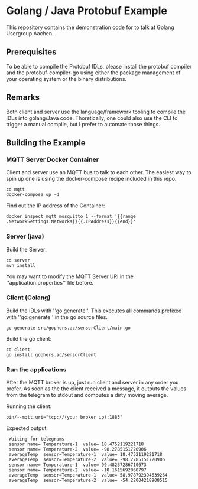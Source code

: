 # Golang / Java Protobuf Example

This repository contains the demonstration code for to talk at Golang Usergroup Aachen.

## Prerequisites
To be able to compile the Protobuf IDLs, please install the protobuf compiler and the protobuf-compiler-go using either the package management of your operating system or the binary distributions.

## Remarks
Both client and server use the language/framework tooling to compile the IDLs into golang/Java code. Thoretically, one could also use the CLI to trigger a manual compile, but I prefer to automate those things.

## Building the Example


### MQTT Server Docker Container
Client and server use an MQTT bus to talk to each other. The easiest way to spin up one is using the docker-compose recipe included in this repo.

```
cd mqtt
docker-compose up -d
```

Find out the IP address of the Container:

```
docker inspect mqtt_mosquitto_1 --format '{{range .NetworkSettings.Networks}}{{.IPAddress}}{{end}}'
```


### Server (java)

Build the Server:
```
cd server
mvn install
```

You may want to modify the MQTT Server URI in the ''application.properties'' file before.

### Client (Golang)

Build the IDLs with ''go generate''. This executes all commands prefixed with ''go:generate'' in the go source files.
```
go generate src/gophers.ac/sensorClient/main.go
```

Build the go client:

```
cd client
go install gophers.ac/sensorClient
```

### Run the applications
After the MQTT broker is up, just run client and server in any order you prefer. As soon as the the client received a message, it outputs the values from the telegram to stdout and computes a dirty moving average.

Running the client:
```
bin/--mqtt.uri="tcp://(your broker ip):1883"
```

Expected output:

```
 Waiting for telegrams
 sensor name= Temperature-1  value= 18.4752119221718
 sensor name= Temperature-2  value= -98.2785151720906
 averageTemp  sensor=Temperature-1  value= 18.4752119221718
 averageTemp  sensor=Temperature-2  value= -98.2785151720906
 sensor name= Temperature-1  value= 99.48237286710673
 sensor name= Temperature-2  value= -10.1615692060797
 averageTemp  sensor=Temperature-1  value= 58.978792394639264
 averageTemp  sensor=Temperature-2  value= -54.22004218908515
```

